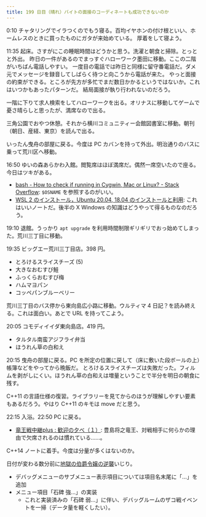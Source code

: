 ```yaml
---
title: 199 日目（晴れ）バイトの面接のコーディネートも成功できないのか
---
```


0:10 チャタリングでイラつくのでもう寝る。百均イヤホンの付け根といい、ホームレスのときに買ったものにガタが来始めている。
厚着をして寝よう。

11:35 起床。さすがにこの睡眠時間はどうかと思う。洗濯と朝食と掃除。とっとと外出。
昨日の一件があるのでまっすぐハローワーク墨田に移動。ここの二階がいちばん電話しやすい。
一度目の電話では昨日と同様に留守番電話だ。ダメ元でメッセージを録音してしばらく待つと向こうから電話が来た。
やっと面接の約束ができる。ところが先方が多忙でまだ数日かかるというではないか。これはいつかもあったパターンだ。
結局面接が執り行われないのだろう。

一階に下りて求人検索をしてハローワークを出る。オリナスに移動してゲームで憂さ晴らしと思ったが、満席なので出る。

三角公園でおやつ休憩。それから横川コミュニティー会館図書室に移動。朝刊（朝日、産経、東京）を読んで出る。

いったん曳舟の部屋に戻る。今度は PC カバンを持って外出。明治通りのバスに乗って荒川区へ移動。

16:50 ゆいの森あらかわ入館。閲覧席はほぼ満席だ。偶然一席空いたので座る。今日はツキがある。

* [bash - How to check if running in Cygwin, Mac or Linux? - Stack Overflow](https://stackoverflow.com/questions/3466166/how-to-check-if-running-in-cygwin-mac-or-linux):
  `$OSNAME` を参照するのがいい。
* [WSL 2 のインストール，Ubuntu 20.04, 18.04 のインストールと利用](https://www.kkaneko.jp/tools/wsl/wsl2.html):
  これはいいノートだ。後半の X Windows の知識はどうやって得るものなのだろう。

19:10 退館。うっかり `apt upgrade` を利用時間制限ギリギリでおっ始めてしまった。荒川三丁目に移動。

19:35 ビッグエー荒川三丁目店。398 円。

* とろけるスライスチーズ (5)
* 大きなおむすび鮭
* ふっくらおむすび梅
* ハムマヨパン
* コッペパンブルーベリー

荒川三丁目のバス停から東向島広小路に移動。ウルティマ 4 日記？を読み終える。これは面白い。あとで URL を持ってこよう。

20:05 コモディイイダ東向島店。419 円。

* タルタル南蛮アジフライ弁当
* ほうれん草の白和え

20:15 曳舟の部屋に戻る。PC を所定の位置に戻して（床に敷いた段ボールの上）帳簿などをやってから晩飯だ。
とろけるスライスチーズは失敗だった。フィルムを剥がしにくい。ほうれん草の白和えは増量ということで半分を明日の朝食に残す。

C++11 の言語仕様の復習。ライブラリーを見てからのほうが理解しやすい要素もあるだろう。やはり C++11 のキモは move だと思う。

22:15 入浴。22:50 PC に戻る。

* [竜王戦中継plus : 歓迎の夕べ（１）](https://kifulog.shogi.or.jp/ryuou/2020/11/post-f6ee.html):
  豊島将之竜王、対戦相手に何らかの理由で欠席されるのは慣れている……。

C++14 ノートに着手。今度は分量が多くはないのか。

日付が変わる数分前に[地獄の伯爵令嬢の逆襲][bshf20]いじり。

* デバッグメニューのサブメニュー表示項目については項目名末尾に「...」を追加
* メニュー項目「石碑 強...」の実装
  * これと実装済みの「石碑 弱...」に伴い、デバッグルームのザコ戦イベントを一掃（データ量を軽くしたい）。

[bshf20]: https://wodifes.net/game/show/412
